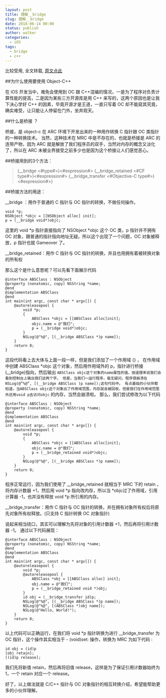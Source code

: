 ```yaml
---
layout: post
title: 理解__bridge
slug: 理解__bridge
date: 2018-06-14 00:00
status: publish
author: walker
categories: 
  - iOS
tags:
  - bridge
  - c++
---
```


比较受用, 全文转载, [原文点此](https://abson.github.io/2016/08/19/Object-C-理解桥接/)

##为什么使用要使用 Object-C++

在 iOS 开发当中，难免会使用到 OC 跟 C++混编的情况，一是为了程序对负责计算性能的提高，二是因为某些三方开源库是用 C++ 来写的，这两个原因也是让我下决心学好 C++ 的因素，毕竟开源才是王道，一直只写着 OC 却不能窥其究竟，确实难受，让只能让人停留在门外，坐井观天。

##什么是桥接 ？

桥接，是 object-c 在 ARC 环境下开发出来的一种用作转换 C 指针跟 OC 类指针的一种转换技术。
当然，这种技术在 MRC 中是不存在的，也就是桥接是 ARC 的连带产物，因为 ARC 就是解放了我们程序员的双手，当然对内存的概念又淡化了，所以在 ARC 未被业界接受之前多少也是因为这个桥接让人们感觉恶心。

##桥接用到的3个方法：

>(__bridge <#type#>)<#expression#>
(__bridge_retained <#CF type#>)<#expression#>
(__bridge_transfer <#Objective-C type#>)<#expression#>)

##桥接方法的用途：

__bridge ：用作于普通的 C 指针与 OC 指针的转换，不做任何操作。

```
void *p;
NSObject *objc = [[NSObject alloc] init];
p = (__bridge void*)objc;
```

这里的 void *p 指针直接指向了 NSObject *objc 这个 OC 类，p 指针并不拥有 OC 对象，跟普通的指针指向地址无疑。所以这个出现了一个问题，OC 对象被释放，p 指针也就 Gameover 了。

__bridge_retained：用作 C 指针与 OC 指针的转换，并且也用拥有着被转换对象的所有权

那么这个是什么意思呢？可以先看下面展示代码

```
@interface ABSClass : NSObject
@property (nonatomic, copy) NSString *name;
@end
@implementation ABSClass
@end
int main(int argc, const char * argv[]) {
    @autoreleasepool {
        void *p;
        {
            ABSClass *objc = [[ABSClass alloc]init];
            objc.name = @"我们";
            p = (__bridge void*)objc;
        }
        NSLog(@"%@", [(__bridge ABSClass *)p name]);
    }
    return 0;
}
```

这段代码看上去大体与上面一段一样，但是我们添加了一个作用域 {} ， 在作用域中创建 ABSClass *objc 这个对象，然后用作用域外的 p，指针进行桥接(__bridge)指向，然后输出 `ABSClass objc这个对象的name属性的值，按道理来说我们会看到控制台上输出我们这两个字。 但是，当我们一运行程序，毫无疑问，程序很崩溃在NSLog(@”%@”, [(__bridge ABSClass )p name]);这句代码中。 有点基础的小伙伴都知道，当ABSClass objc这个对象出了作用域范围，内存就会被回收，但是我们在作用域范围外还用void p去访问objc` 的内存，当然会崩溃啦。
那么，我们尝试修改为以下代码

```
@interface ABSClass : NSObject
@property (nonatomic, copy) NSString *name;
@end
@implementation ABSClass
@end
int main(int argc, const char * argv[]) {
    @autoreleasepool {
        void *p;
        {
            ABSClass *objc = [[ABSClass alloc]init];
            objc.name = @"我们";
            p = (__bridge_retained void*)objc;
        }
        NSLog(@"%@", [(__bridge ABSClass *)p name]);
    }
    return 0;
}
```

程序正常运行，因为我们使用了 __bridge_retained 就相当于 MRC 下的 retain ，将内存计数器 +1，然后用 void *p 指向改内存，所以当 *objc过了作用域，引用计算器 -1，也并没有释放 void *p 所引用的内存。

__bridge_transfer：用作 C 指针与 OC 指针的转换，并在拥有对象所有权后将原先对象所有权释放。(只支持 C 指针转换 OC 对象指针)

说起来相当绕口，其实可以理解为先将对象的引用计数器 +1，然后再将引用计数器 -1。
通过以下代码展现：

```
@interface ABSClass : NSObject
@property (nonatomic, copy) NSString *name;
@end
@implementation ABSClass
@end
int main(int argc, const char * argv[]) {
    @autoreleasepool {
        void *p;
        @autoreleasepool {
            ABSClass *obj = [[ABSClass alloc] init];
            obj.name = @"我们";
            p = (__bridge_retained void *)obj;
        }
        id obj = (__bridge_transfer id)p;
        NSLog(@"%@", [(__bridge ABSClass *)p name]);
        NSLog(@"%@", [(ABSClass *)obj name]);
        NSLog(@"Hello, World!");
    }
    return 0;
}
```

以上代码可以正确运行，在我们将 void *p 指针转换为进行 __bridge_transfer 为 OC 指针，这个操作其实相当于 - (void)set: 操作，转换为 MRC 为如下代码 :

```
id obj = (id)p
[obj retain];
[(id)p release];
```

我们先将新值 retain，然后再将旧值 release，这样是为了保证引用计数器始终为1，一个 retain 对应一个 release。

好了，以上做法就是 C/C++ 指针与 OC 对象指针的相互转换介绍，希望能帮助更多的小伙伴理解。
